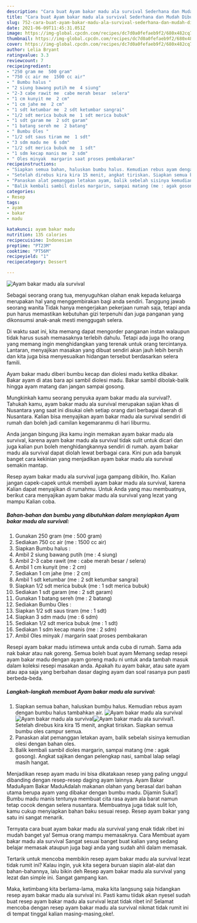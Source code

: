 ```yaml
---
description: "Cara buat Ayam bakar madu ala survival Sederhana dan Mudah Dibuat"
title: "Cara buat Ayam bakar madu ala survival Sederhana dan Mudah Dibuat"
slug: 752-cara-buat-ayam-bakar-madu-ala-survival-sederhana-dan-mudah-dibuat
date: 2021-06-09T11:45:31.051Z
image: https://img-global.cpcdn.com/recipes/dc7d0a0fefaeb9f2/680x482cq70/ayam-bakar-madu-ala-survival-foto-resep-utama.jpg
thumbnail: https://img-global.cpcdn.com/recipes/dc7d0a0fefaeb9f2/680x482cq70/ayam-bakar-madu-ala-survival-foto-resep-utama.jpg
cover: https://img-global.cpcdn.com/recipes/dc7d0a0fefaeb9f2/680x482cq70/ayam-bakar-madu-ala-survival-foto-resep-utama.jpg
author: Lelia Bryant
ratingvalue: 3.3
reviewcount: 7
recipeingredient:
- "250 gram me  500 gram"
- "750 cc air me  1500 cc air"
- " Bumbu halus "
- "2 siung bawang putih me  4 siung"
- "2-3 cabe rawit me  cabe merah besar  selera"
- "1 cm kunyit me  2 cm"
- "1 cm jahe me  2 cm"
- "1 sdt ketumbar me  2 sdt ketumbar sangrai"
- "1/2 sdt merica bubuk me  1 sdt merica bubuk"
- "1 sdt garam me  2 sdt garam"
- "1 batang sereh me  2 batang"
- " Bumbu Oles "
- "1/2 sdt saus tiram me  1 sdt"
- "3 sdm madu me  6 sdm"
- "1/2 sdt merica bubuk me  1 sdt"
- "1 sdm kecap manis me  2 sdm"
- " Oles minyak  margarin saat proses pembakaran"
recipeinstructions:
- "Siapkan semua bahan, haluskan bumbu halus. Kemudian rebus ayam dengan bumbu halus tambahkan air."
- "Setelah direbus kira kira 15 menit, angkat tiriskan. Siapkan semua bumbu oles campur semua."
- "Panaskan alat pemanggan letakan ayam, balik sebelah sisinya kemudian olesi dengan bahan oles."
- "Balik kembali sambil dioles margarin, sampai matang (me : agak gosong). Angkat sajikan dengan pelengkap nasi, sambal lalap selagi masih hangat."
categories:
- Resep
tags:
- ayam
- bakar
- madu

katakunci: ayam bakar madu 
nutrition: 135 calories
recipecuisine: Indonesian
preptime: "PT23M"
cooktime: "PT56M"
recipeyield: "1"
recipecategory: Dessert

---
```



![Ayam bakar madu ala survival](https://img-global.cpcdn.com/recipes/dc7d0a0fefaeb9f2/680x482cq70/ayam-bakar-madu-ala-survival-foto-resep-utama.jpg)

Sebagai seorang orang tua, menyuguhkan olahan enak kepada keluarga merupakan hal yang menggembirakan bagi anda sendiri. Tanggung jawab seorang  wanita Tidak hanya mengerjakan pekerjaan rumah saja, tetapi anda pun harus memastikan kebutuhan gizi terpenuhi dan juga panganan yang dikonsumsi anak-anak mesti menggugah selera.

Di waktu  saat ini, kita memang dapat mengorder panganan instan walaupun tidak harus susah memasaknya terlebih dahulu. Tetapi ada juga lho orang yang memang ingin menghidangkan yang terenak untuk orang tercintanya. Lantaran, menyajikan masakan yang dibuat sendiri akan jauh lebih bersih dan kita juga bisa menyesuaikan hidangan tersebut berdasarkan selera famili. 

Ayam bakar madu diberi bumbu kecap dan diolesi madu ketika dibakar. Bakar ayam di atas bara api sambil diolesi madu. Bakar sambil dibolak-balik hingga ayam matang dan jangan sampai gosong.

Mungkinkah kamu seorang penyuka ayam bakar madu ala survival?. Tahukah kamu, ayam bakar madu ala survival merupakan sajian khas di Nusantara yang saat ini disukai oleh setiap orang dari berbagai daerah di Nusantara. Kalian bisa menyajikan ayam bakar madu ala survival sendiri di rumah dan boleh jadi camilan kegemaranmu di hari liburmu.

Anda jangan bingung jika kamu ingin memakan ayam bakar madu ala survival, karena ayam bakar madu ala survival tidak sulit untuk dicari dan juga kalian pun boleh menghidangkannya sendiri di rumah. ayam bakar madu ala survival dapat diolah lewat berbagai cara. Kini pun ada banyak banget cara kekinian yang menjadikan ayam bakar madu ala survival semakin mantap.

Resep ayam bakar madu ala survival juga gampang dibikin, lho. Kalian jangan capek-capek untuk membeli ayam bakar madu ala survival, karena Kalian dapat menyajikan di rumahmu. Untuk Anda yang mau membuatnya, berikut cara menyajikan ayam bakar madu ala survival yang lezat yang mampu Kalian coba.

<!--inarticleads1-->

##### Bahan-bahan dan bumbu yang dibutuhkan dalam menyiapkan Ayam bakar madu ala survival:

1. Gunakan 250 gram (me : 500 gram)
1. Sediakan 750 cc air (me : 1500 cc air)
1. Siapkan  Bumbu halus :
1. Ambil 2 siung bawang putih (me : 4 siung)
1. Ambil 2-3 cabe rawit (me : cabe merah besar / selera)
1. Ambil 1 cm kunyit (me : 2 cm)
1. Sediakan 1 cm jahe (me : 2 cm)
1. Ambil 1 sdt ketumbar (me : 2 sdt ketumbar sangrai)
1. Siapkan 1/2 sdt merica bubuk (me : 1 sdt merica bubuk)
1. Sediakan 1 sdt garam (me : 2 sdt garam)
1. Gunakan 1 batang sereh (me : 2 batang)
1. Sediakan  Bumbu Oles :
1. Siapkan 1/2 sdt saus tiram (me : 1 sdt)
1. Siapkan 3 sdm madu (me : 6 sdm)
1. Sediakan 1/2 sdt merica bubuk (me : 1 sdt)
1. Sediakan 1 sdm kecap manis (me : 2 sdm)
1. Ambil  Oles minyak / margarin saat proses pembakaran


Resepi ayam bakar madu istimewa untuk anda cuba di rumah. Sama ada nak bakar atau nak goreng. Semua boleh buat ayam Memang sedap resepi ayam bakar madu dengan ayam goreng madu ni untuk anda tambah masuk dalam koleksi resepi masakan anda. Apakah itu ayam bakar, atau sate ayam atau apa saja yang berbahan dasar daging ayam dan soal rasanya pun pasti berbeda-beda. 

<!--inarticleads2-->

##### Langkah-langkah membuat Ayam bakar madu ala survival:

1. Siapkan semua bahan, haluskan bumbu halus. Kemudian rebus ayam dengan bumbu halus tambahkan air.
<img src="https://img-global.cpcdn.com/steps/e664f9d5098e9bfa/160x128cq70/ayam-bakar-madu-ala-survival-langkah-memasak-1-foto.jpg" alt="Ayam bakar madu ala survival"><img src="https://img-global.cpcdn.com/steps/853fceb3040b71df/160x128cq70/ayam-bakar-madu-ala-survival-langkah-memasak-1-foto.jpg" alt="Ayam bakar madu ala survival"><img src="https://img-global.cpcdn.com/steps/98bd8a7760ab4d04/160x128cq70/ayam-bakar-madu-ala-survival-langkah-memasak-1-foto.jpg" alt="Ayam bakar madu ala survival">1. Setelah direbus kira kira 15 menit, angkat tiriskan. Siapkan semua bumbu oles campur semua.
1. Panaskan alat pemanggan letakan ayam, balik sebelah sisinya kemudian olesi dengan bahan oles.
1. Balik kembali sambil dioles margarin, sampai matang (me : agak gosong). Angkat sajikan dengan pelengkap nasi, sambal lalap selagi masih hangat.


Menjadikan resep ayam madu ini bisa dikatakaan resep yang paling unggul dibanding dengan resep-resep daging ayam lainnya. Ayam Bakar MaduAyam Bakar MaduAdalah makanan olahan yang berasal dari bahan utama berupa ayam yang dibakar dengan bumbu madu. Dijamin Suka!] Bumbu madu manis tentunya membuat cita rasa ayam ala barat namun tetap cocok dengan selera nusantara. Membuatnya juga tidak sulit loh, kamu cukup menyiapkan bahan baku sesuai resep. Resep ayam bakar yang satu ini sangat menarik. 

Ternyata cara buat ayam bakar madu ala survival yang enak tidak ribet ini mudah banget ya! Semua orang mampu memasaknya. Cara Membuat ayam bakar madu ala survival Sangat sesuai banget buat kalian yang sedang belajar memasak ataupun juga bagi anda yang sudah ahli dalam memasak.

Tertarik untuk mencoba membikin resep ayam bakar madu ala survival lezat tidak rumit ini? Kalau ingin, yuk kita segera buruan siapin alat-alat dan bahan-bahannya, lalu bikin deh Resep ayam bakar madu ala survival yang lezat dan simple ini. Sangat gampang kan. 

Maka, ketimbang kita berlama-lama, maka kita langsung saja hidangkan resep ayam bakar madu ala survival ini. Pasti kamu tiidak akan nyesel sudah buat resep ayam bakar madu ala survival lezat tidak ribet ini! Selamat mencoba dengan resep ayam bakar madu ala survival nikmat tidak rumit ini di tempat tinggal kalian masing-masing,oke!.


